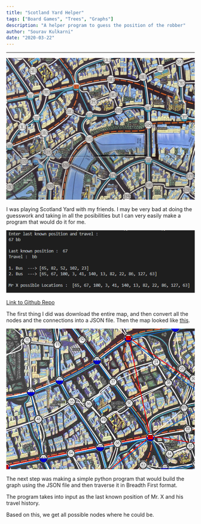```yaml
---
title: "Scotland Yard Helper"
tags: ["Board Games", "Trees", "Graphs"]
description: "A helper program to guess the position of the robber"
author: "Sourav Kulkarni"
date: "2020-03-22"
---
```


---

![Map](./map.jpg)

I was playing Scotland Yard with my friends. I may be very bad at doing the guesswork and taking in all the posibilities but I can very easily make a program that would do it for me.

![Code](./code.png)


<a href="https://github.com/Souruly/Scotland-Yard-Helper" target="_blank">Link to Github Repo</a>

The first thing I did was download the entire map, and then convert all the nodes and the connections into a JSON file. Then the map looked like <a href="https://souruly.github.io/Scotland-Yard-Helper/" target="_blank">this</a>.

![Map Filled](./map_filled.png)

The next step was making a simple python program that would build the graph using the JSON file and then traverse it in Breadth First format.

The program takes into input as the last known position of Mr. X and his travel history.

Based on this, we get all possible nodes where he could be.